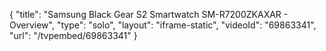 {
    "title": "Samsung Black Gear S2 Smartwatch SM-R7200ZKAXAR - Overview",
    "type": "solo",
    "layout": "iframe-static",
    "videoId": "69863341",
    "url": "\/tvpembed\/69863341"
}